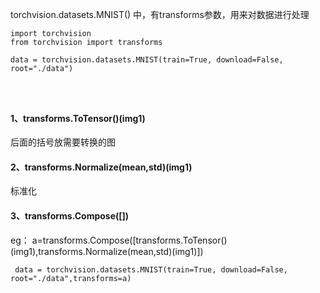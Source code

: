 torchvision.datasets.MNIST() 中，有transforms参数，用来对数据进行处理


```
import torchvision
from torchvision import transforms

data = torchvision.datasets.MNIST(train=True, download=False, root="./data")




```


#### 1、transforms.ToTensor()(img1)  

后面的括号放需要转换的图

#### 2、transforms.Normalize(mean,std)(img1) 

标准化

#### 3、transforms.Compose([])

eg： a=transforms.Compose([transforms.ToTensor()(img1),transforms.Normalize(mean,std)(img1)])

     data = torchvision.datasets.MNIST(train=True, download=False, root="./data",transforms=a)
